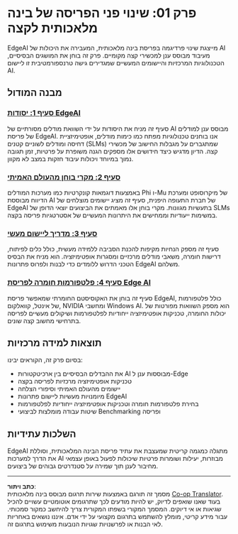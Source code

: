 <!--
CO_OP_TRANSLATOR_METADATA:
{
  "original_hash": "ddfe62b8e130979b7034bc6fbb7d510c",
  "translation_date": "2025-09-18T12:33:08+00:00",
  "source_file": "Module01/README.md",
  "language_code": "he"
}
-->
# פרק 01: שינוי פני הפריסה של בינה מלאכותית לקצה

EdgeAI מייצגת שינוי פרדיגמה בפריסת בינה מלאכותית, המעבירה את היכולות של AI מעיבוד מבוסס ענן למכשירי קצה מקומיים. פרק זה בוחן את המושגים הבסיסיים, הטכנולוגיות המרכזיות והיישומים המעשיים שמגדירים גישה טרנספורמטיבית זו ליישום AI.

## מבנה המודול

### [סעיף 1: יסודות EdgeAI](./01.EdgeAIFundamentals.md)
סעיף זה מניח את היסודות על ידי השוואת מודלים מסורתיים של AI מבוסס ענן למודלים של פריסת EdgeAI. אנו בוחנים טכנולוגיות מפתח כמו כימות מודלים, אופטימיזציית דחיסה ומודלים לשוניים קטנים (SLMs) שמתגברים על מגבלות החישוב של מכשירי קצה. הדיון מדגיש כיצד חידושים אלו מספקים הגנה משופרת על פרטיות, זמן תגובה נמוך במיוחד ויכולות עיבוד חזקות במצב לא מקוון.

### [סעיף 2: מקרי בוחן מהעולם האמיתי](./02.RealWorldCaseStudies.md)
באמצעות דוגמאות קונקרטיות כמו מערכות המודלים Phi ו-Mu של מיקרוסופט ומערכת הדיווח מבוססת AI של חברת התעופה היפנית, סעיף זה מציג יישומים מוצלחים של EdgeAI בתעשיות מגוונות. מקרי בוחן אלו מאמתים את הביצועים יוצאי הדופן של SLMs במשימות ייעודיות וממחישים את היתרונות המעשיים של אסטרטגיות פריסה בקצה.

### [סעיף 3: מדריך ליישום מעשי](./03.PracticalImplementationGuide.md)
סעיף זה מספק הנחיות מקיפות להכנת הסביבה ללמידה מעשית, כולל כלים לפיתוח, דרישות חומרה, משאבי מודלים מרכזיים ומסגרות אופטימיזציה. הוא מניח את הבסיס הטכני הדרוש ללומדים כדי לבנות ולפרוס פתרונות EdgeAI משלהם.

### [סעיף 4: פלטפורמות חומרה לפריסת Edge AI](./04.EdgeDeployment.md)
סעיף זה בוחן את האקוסיסטם החומרתי שמאפשר פריסת EdgeAI, כולל פלטפורמות של אינטל, קוואלקום, NVIDIA ומחשבי Windows AI. הוא מספק השוואות מפורטות של יכולות החומרה, טכניקות אופטימיזציה ייחודיות לפלטפורמות ושיקולים מעשיים לפריסה בתרחישי מחשוב קצה שונים.

## תוצאות למידה מרכזיות

בסיום פרק זה, הקוראים יבינו:
- את ההבדלים הבסיסיים בין ארכיטקטורות AI מבוססות ענן ל-Edge
- טכניקות אופטימיזציה מרכזיות לפריסה בקצה
- יישומים מהעולם האמיתי וסיפורי הצלחה
- מיומנויות מעשיות ליישום פתרונות EdgeAI
- בחירת פלטפורמות חומרה וטכניקות אופטימיזציה ייחודיות לפלטפורמות
- שיטות עבודה מומלצות לביצועי Benchmarking ופריסה

## השלכות עתידיות

EdgeAI מתגלה כמגמה קריטית שמעצבת את עתיד פריסת הבינה המלאכותית, וסוללת את הדרך למערכות AI מבוזרות, יעילות ושומרות פרטיות שיכולות לפעול באופן עצמאי מחיבור לענן תוך שמירה על סטנדרטים גבוהים של ביצועים.

---

**כתב ויתור**:  
מסמך זה תורגם באמצעות שירות תרגום מבוסס בינה מלאכותית [Co-op Translator](https://github.com/Azure/co-op-translator). בעוד שאנו שואפים לדיוק, יש להיות מודעים לכך שתרגומים אוטומטיים עשויים להכיל שגיאות או אי דיוקים. המסמך המקורי בשפתו המקורית צריך להיחשב כמקור סמכותי. עבור מידע קריטי, מומלץ להשתמש בתרגום מקצועי על ידי אדם. איננו נושאים באחריות לאי הבנות או לפרשנויות שגויות הנובעות משימוש בתרגום זה.